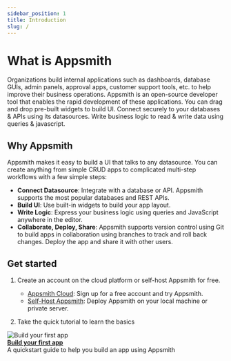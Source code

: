 ```yaml
---
sidebar_position: 1
title: Introduction
slug: /
---
```


# What is Appsmith

Organizations build internal applications such as dashboards, database GUIs, admin panels, approval apps, customer support tools, etc. to help improve their business operations. Appsmith is an open-source developer tool that enables the rapid development of these applications. You can drag and drop pre-built widgets to build UI. Connect securely to your databases & APIs using its datasources. Write business logic to read & write data using queries & javascript.

<figure>
    <VideoEmbed host="youtube" videoId="NnaJdA1A11s"/> 
</figure>

## Why Appsmith

Appsmith makes it easy to build a UI that talks to any datasource. You can create anything from simple CRUD apps to complicated multi-step workflows with a few simple steps:

- **Connect Datasource**: Integrate with a database or API. Appsmith supports the most popular databases and REST APIs.
- **Build UI**: Use built-in widgets to build your app layout.
- **Write Logic**: Express your business logic using queries and JavaScript anywhere in the editor.
- **Collaborate, Deploy, Share**: Appsmith supports version control using Git to build apps in collaboration using branches to track and roll back changes. Deploy the app and share it with other users.

## Get started

1. Create an account on the cloud platform or self-host Appsmith for free.

   - [Appsmith Cloud](https://app.appsmith.com/): Sign up for a free account and try Appsmith.
   - [Self-Host Appsmith](/getting-started/setup): Deploy Appsmith on your local machine or private server.

2. Take the quick tutorial to learn the basics

<div class="containerGridSampleApp">
   <div class=" containerColumnSampleApp columnGrid column-one">
    <div class="containerCol">
         <img class="containerImage" src="/img/quickstart.png" alt="Build your first app"/>
      </div> 
      <b><a href="/getting-started/tutorials/start-building">Build your first app</a></b>
      <div class="containerDescription">A quickstart guide to help you build an app using Appsmith
      </div>
</div>
     <div class="columnGrid column-two" style={{margin: "10px"}}>
    </div>
</div>
